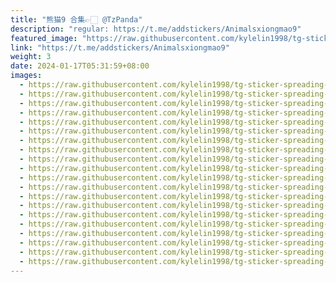 ```yaml
---
title: "熊猫9 合集👉🏻 @TzPanda"
description: "regular: https://t.me/addstickers/Animalsxiongmao9"
featured_image: "https://raw.githubusercontent.com/kylelin1998/tg-sticker-spreading-worldwide-images/main/img/63b0d4d3-8fc9-44c7-a635-5d20da81deb6.jpg"
link: "https://t.me/addstickers/Animalsxiongmao9"
weight: 3
date: 2024-01-17T05:31:59+08:00
images:
  - https://raw.githubusercontent.com/kylelin1998/tg-sticker-spreading-worldwide-images/main/img/63b0d4d3-8fc9-44c7-a635-5d20da81deb6.jpg
  - https://raw.githubusercontent.com/kylelin1998/tg-sticker-spreading-worldwide-images/main/img/99e67276-2d04-483c-8a72-b793d3ce04ea.jpg
  - https://raw.githubusercontent.com/kylelin1998/tg-sticker-spreading-worldwide-images/main/img/5cf15677-6654-4478-808e-e9d16d90c1ca.jpg
  - https://raw.githubusercontent.com/kylelin1998/tg-sticker-spreading-worldwide-images/main/img/f2ee907b-d5bc-4989-9759-c36b83925bf1.jpg
  - https://raw.githubusercontent.com/kylelin1998/tg-sticker-spreading-worldwide-images/main/img/db3e1eed-8672-4283-be29-131b02541576.jpg
  - https://raw.githubusercontent.com/kylelin1998/tg-sticker-spreading-worldwide-images/main/img/58aaf64d-112b-4eb4-b50c-8d5d41654bbb.jpg
  - https://raw.githubusercontent.com/kylelin1998/tg-sticker-spreading-worldwide-images/main/img/a55da0da-5aa3-43ac-871c-a57c47aa55e7.jpg
  - https://raw.githubusercontent.com/kylelin1998/tg-sticker-spreading-worldwide-images/main/img/0c2e064c-65c7-49e5-8979-8c4c8cbb39dc.jpg
  - https://raw.githubusercontent.com/kylelin1998/tg-sticker-spreading-worldwide-images/main/img/142718bf-c43b-4825-a9a2-5a714a552ea7.jpg
  - https://raw.githubusercontent.com/kylelin1998/tg-sticker-spreading-worldwide-images/main/img/b4ea339c-f4f9-4a12-9ce1-04651d2a3798.jpg
  - https://raw.githubusercontent.com/kylelin1998/tg-sticker-spreading-worldwide-images/main/img/f2cdaf51-1612-41fc-9ec1-b9d0438a8683.jpg
  - https://raw.githubusercontent.com/kylelin1998/tg-sticker-spreading-worldwide-images/main/img/4513f8f1-693d-441e-8322-fbef6b3b0079.jpg
  - https://raw.githubusercontent.com/kylelin1998/tg-sticker-spreading-worldwide-images/main/img/090686af-e839-4577-95df-d96dd6a77ece.jpg
  - https://raw.githubusercontent.com/kylelin1998/tg-sticker-spreading-worldwide-images/main/img/6c7db407-c727-4adf-a9d9-3f2aee24aa18.jpg
  - https://raw.githubusercontent.com/kylelin1998/tg-sticker-spreading-worldwide-images/main/img/2ba772c0-6170-4e2e-be53-768b3498fbc7.jpg
  - https://raw.githubusercontent.com/kylelin1998/tg-sticker-spreading-worldwide-images/main/img/77105137-3dc1-4b3d-a1a5-6bba1c6c9e62.jpg
  - https://raw.githubusercontent.com/kylelin1998/tg-sticker-spreading-worldwide-images/main/img/998c6e2a-0b7e-4ca3-ba77-4bcb6e0d613e.jpg
  - https://raw.githubusercontent.com/kylelin1998/tg-sticker-spreading-worldwide-images/main/img/b6a775d7-07fb-4dc5-b7b3-abb26a02213d.jpg
  - https://raw.githubusercontent.com/kylelin1998/tg-sticker-spreading-worldwide-images/main/img/753f609d-28ec-46c2-8072-5d80526fab54.jpg
  - https://raw.githubusercontent.com/kylelin1998/tg-sticker-spreading-worldwide-images/main/img/22063117-d879-4d6d-b4e3-12e125714c24.jpg
---
```

